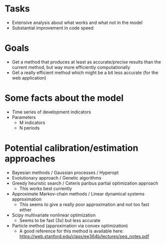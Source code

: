 # Tasks
* Extensive analysis about what works and what not in the model
* Substantial improvement in code speed

# Goals
* Get a method that produces at least as accurate/precise results than the current method, but way more efficiently computationally
* Get a really efficient method which might be a bit less accurate (for the web application)


# Some facts about the model

* Time series of development indicators
* Parameters
  * M indicators
  * N periods

# Potential calibration/estimation approaches

* Bayesian methods / Gaussian processes / Hyperopt
* Evolutionary approach / Genetic algorithms
* Greedy heuristic search / Ceteris paribus partial optimization approach
  * This works best currently
* Approximate Markov-chain methods / Linear dynamical systems approximation
  * This seems to give a really poor approximation and not too fast either
* Scipy multivariate nonlinear optimization
  * Seems to be fast (3x) but less accurate
* Particle method (approximation via convex optimization)
  * A good reference for this method is available here: https://web.stanford.edu/class/ee364b/lectures/seq_notes.pdf
